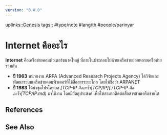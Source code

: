 ```yaml
---
version: "0.0.0"
---
```

uplinks::[Genesis](./Genesis.md)
tags:: #type/note #lang/th #people/parinyar
# Internet คืออะไร
**Internet** คือเครือข่ายคอมพิวเตอร์ขนาดใหญ่ ที่ภายในประกอบไปด้วยเครือข่ายย่อยหลายเครือข่ายรวมกัน
- **ปี 1963** หน่วยงาน ARPA (Advanced Research Projects Agency) ได้วิจัยและพัฒนาระบบเครือข่ายคอมพิวเตอร์ที่ใช้สื่อสารระยะไกล โดยให้ชื่อว่า ARPANET
- **ปี 1983** ได้นำชุดโปรโตคอล *[TCP-IP คืออะไร|TCP/IP](./TCP-IP คืออะไร|TCP/IP.md)* มาใช้งาน โดยมีวัตถุประสงค์ เพื่อให้สามาถติดต่อสื่อสารข้ามเครือข่ายได้

## References

## See Also
